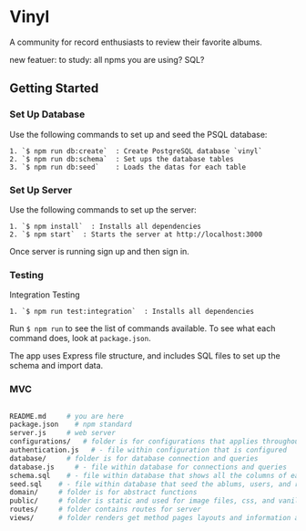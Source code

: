 # Vinyl

A community for record enthusiasts to review their favorite albums.

new featuer:
to study:
  all npms you are using?
  SQL?

## Getting Started

### Set Up Database
Use the following commands to set up and seed the PSQL database:
```
1. `$ npm run db:create`  : Create PostgreSQL database `vinyl`
2. `$ npm run db:schema`  : Set ups the database tables
3. `$ npm run db:seed`    : Loads the datas for each table
```

### Set Up Server
Use the following commands to set up the server:
```
1. `$ npm install`  : Installs all dependencies
2. `$ npm start`  : Starts the server at http://localhost:3000
```
Once server is running sign up and then sign in.

### Testing
Integration Testing
```
1. `$ npm run test:integration`  : Installs all dependencies
```


Run `$ npm run` to see the list of commands available. To see what each command does, look at `package.json`.

The app uses Express file structure, and includes SQL files to set up the schema and import data.

### MVC

```sh

README.md     # you are here
package.json    # npm standard
server.js     # web server
configurations/   # folder is for configurations that applies throughout the codebase
authentication.js   # - file within configuration that is configured
database/     # folder is for database connection and queries
database.js     # - file within database for connections and queries 
schema.sql    # - file within database that shows all the columns of each tables
seed.sql    # - file within database that seed the ablums, users, and reviews data
domain/     # folder is for abstract functions 
public/     # folder is static and used for image files, css, and vanilla js
routes/     # folder contains routes for server
views/      # folder renders get method pages layouts and information as ejs html template
```